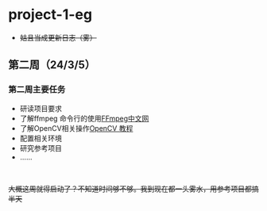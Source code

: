 # project-1-eg
- ~~姑且当成更新日志（雾）~~
## 第二周（24/3/5）
### 第二周主要任务
- 研读项目要求
- 了解ffmpeg 命令行的使用[FFmpeg中文网](https://ffmpeg.github.net.cn/)
- 了解OpenCV相关操作[OpenCV 教程](https://www.opencv.org.cn/opencvdoc/2.3.2/html/doc/tutorials/tutorials.html)
- 配置相关环境
- 研究参考项目
- ......
<br>

~~大概这周就得启动了？不知道时间够不够。我到现在都一头雾水，用参考项目都搞半天~~

